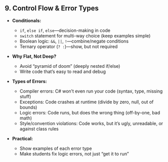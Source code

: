 ## 9. Control Flow & Error Types

- **Conditionals:**
  - `if`, `else if`, `else`—decision-making in code
  - `switch` statement for multi-way choice (keep examples simple)
  - Boolean logic: `&&`, `||`, `!`—combine/negate conditions
  - Ternary operator (`? :`)—show, but not required

- **Why Flat, Not Deep?**
  - Avoid “pyramid of doom” (deeply nested if/else)
  - Write code that’s easy to read and debug

- **Types of Errors:**
  - Compiler errors: C# won’t even run your code (syntax, type, missing stuff)
  - Exceptions: Code crashes at runtime (divide by zero, null, out of bounds)
  - Logic errors: Code runs, but does the wrong thing (off-by-one, bad math)
  - Style/convention violations: Code works, but it’s ugly, unreadable, or against class rules

- **Practical:**
  - Show examples of each error type
  - Make students fix logic errors, not just “get it to run”


